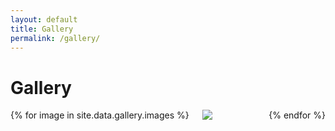 ```yaml
---
layout: default
title: Gallery
permalink: /gallery/
---
```


<h1>Gallery</h1>

<div id="gallery-page" class="columns is-multiline animated fadein">
{% for image in site.data.gallery.images %}
<div class="column is-3-desktop is-4-tablet is-half-mobile">
<div class="gallery-item">
<a href="{{ site.baseurl }}{{ image.path }}" class="gallery-link"><img src="{{ site.baseurl }}{{ image.thumb_path }}" data-src="{{ site.baseurl }}{{ image.path }}"/></a>
</div>
</div>
{% endfor %}
</div>

<script type="text/javascript">
    $(document).ready(function() {
        $("#gallery-page").lightGallery({
           thumbnail:true,
           selector: '.gallery-link'
        }); 
    });
</script>